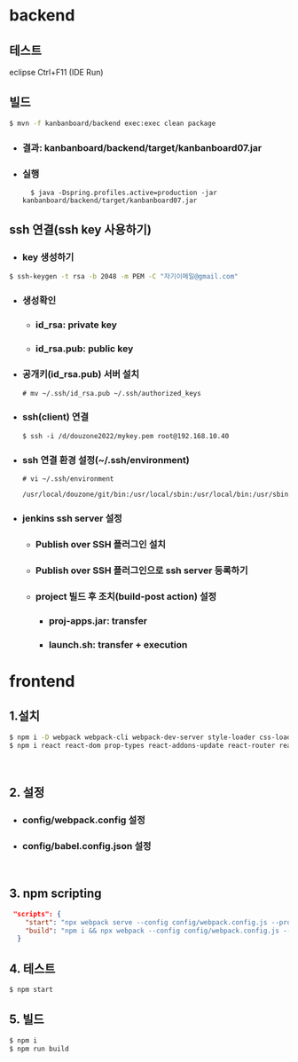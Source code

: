 # backend
## 테스트
eclipse Ctrl+F11 (IDE Run)

## 빌드
```sh
$ mvn -f kanbanboard/backend exec:exec clean package
```
  * ### 결과: kanbanboard/backend/target/kanbanboard07.jar
  * ### 실행
    ```
      $ java -Dspring.profiles.active=production -jar kanbanboard/backend/target/kanbanboard07.jar
    ```
##  ssh 연결(ssh key 사용하기)
  * ### key 생성하기
```sh
$ ssh-keygen -t rsa -b 2048 -m PEM -C "자기이메일@gmail.com"
```
  * ### 생성확인
    * ### id_rsa: private key
    * ### id_rsa.pub: public key
  * ### 공개키(id_rsa.pub) 서버 설치
    ```
    # mv ~/.ssh/id_rsa.pub ~/.ssh/authorized_keys
    ```
  * ### ssh(client) 연결
    ```
    $ ssh -i /d/douzone2022/mykey.pem root@192.168.10.40
    ```
  * ### ssh 연결 환경 설정(~/.ssh/environment)
    ```
    # vi ~/.ssh/environment
    ``` 
    ```
    /usr/local/douzone/git/bin:/usr/local/sbin:/usr/local/bin:/usr/sbin:/usr/bin:/usr/local/douzone/java/bin:/usr/local/douzone/maven/bin:/usr/local/douzone/mariadb/bin:/usr/local/douzone/node/bin:/root/bin
    ```
  * ### jenkins ssh server 설정
    * ### Publish over SSH 플러그인 설치
    * ### Publish over SSH 플러그인으로 ssh server 등록하기
    * ### project 빌드 후 조치(build-post action) 설정
      * ### proj-apps.jar: transfer
      * ### launch.sh: transfer + execution
# frontend
##  1.설치
``` sh
$ npm i -D webpack webpack-cli webpack-dev-server style-loader css-loader node-sass sass-loader babel-loader @babel/core @babel/cli @babel/preset-env @babel/preset-react @babel/plugin-syntax-throw-expressions @babel/plugin-transform-runtime
$ npm i react react-dom prop-types react-addons-update react-router react-router-dom
```
&nbsp;
##  2. 설정
  * ###  config/webpack.config 설정
  * ###  config/babel.config.json 설정
&nbsp;
##  3. npm scripting
``` json
 "scripts": {
    "start": "npx webpack serve --config config/webpack.config.js --progress --mode development",
    "build": "npm i && npx webpack --config config/webpack.config.js --mode production"
  }
```
##  4. 테스트
```sh
$ npm start
```

##  5. 빌드
```sh
$ npm i
$ npm run build
```